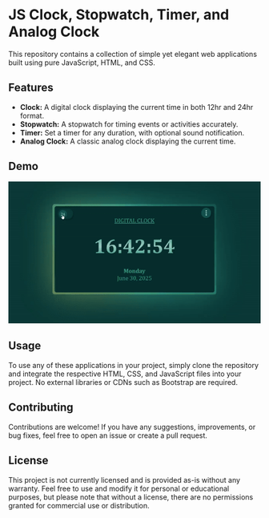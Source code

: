 # JS Clock, Stopwatch, Timer, and Analog Clock

This repository contains a collection of simple yet elegant web applications built using pure JavaScript, HTML, and CSS. 

## Features

- **Clock:** A digital clock displaying the current time in both 12hr and 24hr format.
- **Stopwatch:** A stopwatch for timing events or activities accurately.
- **Timer:** Set a timer for any duration, with optional sound notification.
- **Analog Clock:** A classic analog clock displaying the current time.

## Demo
[![demo-video](./assets/demo-gif.gif)](./assets/js_clock_demo.mp4)

## Usage

To use any of these applications in your project, simply clone the repository and integrate the respective HTML, CSS, and JavaScript files into your project. No external libraries or CDNs such as Bootstrap are required.

## Contributing

Contributions are welcome! If you have any suggestions, improvements, or bug fixes, feel free to open an issue or create a pull request.

## License

This project is not currently licensed and is provided as-is without any warranty. Feel free to use and modify it for personal or educational purposes, but please note that without a license, there are no permissions granted for commercial use or distribution.
